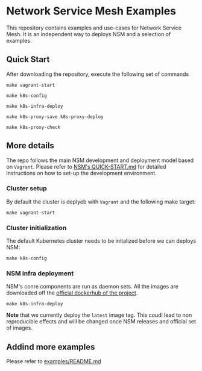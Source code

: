 # Network Service Mesh Examples

This repository contains examples and use-cases for Network Service Mesh. It is an independent way to deploys NSM and a selection of examples.

## Quick Start
After downloading the repository, execute the following set of commands

```shell
make vagrant-start

make k8s-config

make k8s-infra-deploy

make k8s-proxy-save k8s-proxy-deploy

make k8s-proxy-check
```

## More details

The repo follows the main NSM development and deployment model based on `Vagrant`. Please refer to [NSM's QUICK-START.md](https://github.com/networkservicemesh/networkservicemesh/blob/master/docs/QUICK-START.md) for detailed instructions on how to set-up the development environment.

### Cluster setup
By default the cluster is deplyeb with `Vagrant` and the following make target:
```shell
make vagrant-start
```

### Cluster initialization
The default Kubernetes cluster needs to be initalized before we can deploys NSM:
```shell
make k8s-config
```

### NSM infra deployment
NSM's conre components are run as daemon sets. All the images are downloaded off the [official dockerhub of the project](https://hub.docker.com/u/networkservicemesh).
```shell
make k8s-infra-deploy
```
**Note** that we currently deploy the `latest` image tag. This coudl lead to non reproducible effects and will be changed once NSM releases and official set of images.

## Addind more examples

Please refer to [examples/README.md](examples/README.md)